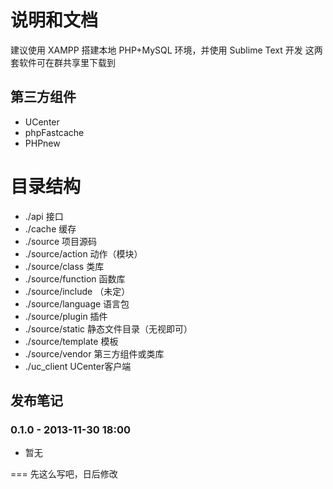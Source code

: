 说明和文档
===
建议使用 XAMPP 搭建本地 PHP+MySQL 环境，并使用 Sublime Text 开发
这两套软件可在群共享里下载到

第三方组件
--------
- UCenter
- phpFastcache
- PHPnew

目录结构
===
- ./api 接口
- ./cache 缓存
- ./source 项目源码
- ./source/action 动作（模块）
- ./source/class 类库
- ./source/function 函数库
- ./source/include （未定）
- ./source/language 语言包
- ./source/plugin 插件
- ./source/static 静态文件目录（无视即可）
- ./source/template 模板
- ./source/vendor 第三方组件或类库
- ./uc_client UCenter客户端

发布笔记
--------
### 0.1.0 - 2013-11-30 18:00
- 暂无

===
先这么写吧，日后修改